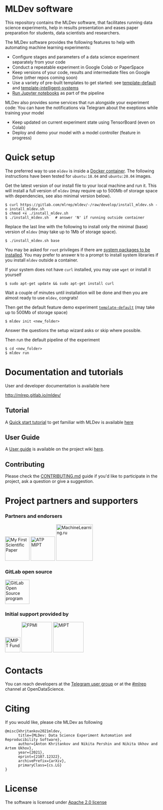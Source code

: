 # MLDev software

This repository contains the MLDev software, that facilitates running data science experiments, 
help in results presentation and eases paper preparation for students, data scientists and researchers.

The MLDev software provides the following features to help with automating machine learning experiments:
 - Configure stages and parameters of a data science experiment separately from your code
 - Conduct a repeatable experiment in Google Colab or PaperSpace
 - Keep versions of your code, results and intermediate files on Google Drive (other repos coming soon)
 - Use a variety of pre-built templates to get started: see [template-default](../../../../template-default) and [template-intelligent-systems](../../../../template-intelligent-systems)
 - [Run Jupyter notebooks](../../wikis/mldev-user-guide#jupyter-integration) as part of the pipeline
 

MLDev also provides some services that run alongside your experiment code:
You can have the notifications via Telegram about the exeptions while training your model
 - Keep updated on current experiment state using TensorBoard (even on Colab)
 - Deploy and demo your model with a model controller (feature in progress) 

# Quick setup

The preferred way to use ``mldev`` is inside a [Docker container](https://docker.com). 
The following instructions have been tested for ``ubuntu:18.04`` and ``ubuntu:20.04`` images.

Get the latest version of our install file to your local machine and run it. This will install a full version of ``mldev`` (may require up to 500Mb of storage space with dependencies, see also minimal version below).

```shell script
$ curl https://gitlab.com/mlrep/mldev/-/raw/develop/install_mldev.sh -o install_mldev.sh 
$ chmod +x ./install_mldev.sh
$ ./install_mldev.sh   # answer 'N' if running outside container
```

Replace the last line with the following to install only the minimal (base) version of ``mldev`` (may take up to 1Mb of storage space).

```shell script
$ ./install_mldev.sh base
```

You may be asked for ``root`` privileges if there are [system packages to be installed](../../wikis/mldev-user-guide#install-system-packages). You may prefer to answer ```N``` to a prompt to install system libraries if you install ``mldev`` outside a container.


If your system does not have ``curl`` installed, you may use ``wget`` or install it yourself

```shell script
$ sudo apt-get update && sudo apt-get install curl
```

Wait a couple of minutes until installation will be done and then you are almost ready to use ``mldev``, congrats!

Then get the default feature demo experiment [``template-default``](../../../../template-default) (may take up to 500Mb of storage space)

```shell script
$ mldev init <new_folder>
```

Answer the questions the setup wizard asks or skip where possible.

Then run the default pipeline of the experiment

```shell script
$ cd <new_folder>
$ mldev run
```

# Documentation and tutorials

User and developer documentation is available here 

http://mlrep.gitlab.io/mldev/


## Tutorial

A [Quick start tutorial](../../wikis/mldev-tutorial-basic) to get familiar with MLDev is available [here](../../wikis/mldev-tutorial-basic)

## User Guide

A [User guide](../../wikis/mldev-user-guide) is available on the project wiki [here](../../wikis/mldev-user-guide).
    
## Contributing

Please check the [CONTRIBUTING.md](CONTRIBUTIONG.md) guide if you'd like to participate in the project, ask a question or give a suggestion.

# Project partners and supporters

### Partners and endorsers

<p>
<a href="http://m1p.org"><img src="../../wikis/images/m1p_logo.png" alt="My First Scientific Paper" height="80px"></a>
<a href="http://fpmi.tilda.ws/algo-tech/"><img src="../../wikis/images/atp-mipt.jpg" alt="ATP MIPT" height="80px"></a>
<a href="http://www.machinelearning.ru"><img src="http://www.machinelearning.ru/wiki/logo.png" alt="MachineLearning.ru" height="120px"/></a>
</p>

### GitLab open source

<p>
<a href="https://about.gitlab.com/solutions/open-source/"><img src="../../wikis/images/gitlab-logo-gray-stacked-rgb.png" alt="GitLab Open Source program" height="80px"></a>
</p> 

### Initial support provided by

<p>
<a href="https://fund.mipt.ru"><img height="50px" src="../../wikis/images/fund-logo.svg" alt="MIPT Fund"/></a>
<a href="https://mipt.ru/education/departments/fpmi/"><img src="https://mipt.ru/docs/download.php?code=logotip_fpmi_2019" height="100px" alt="FPMI"/></a>
<a href="https://mipt.ru"><img src="https://mipt.ru/docs/download.php?code=mipt_eng_base_png" alt="MIPT" height="100px"/></a>
</p>

# Contacts 

You can reach developers at the [Telegram user group](https://t.me/mldev_betatest) or at the [#mlrep](https://opendatascience.slack.com) channel at OpenDataScience.

# Citing

If you would like, please cite MLDev as following

```
@misc{khritankov2021mldev,
      title={MLDev: Data Science Experiment Automation and Reproducibility Software}, 
      author={Anton Khritankov and Nikita Pershin and Nikita Ukhov and Artem Ukhov},
      year={2021},
      eprint={2107.12322},
      archivePrefix={arXiv},
      primaryClass={cs.LG}
}
```

# License

The software is licensed under [Apache 2.0 license](LICENSE)
